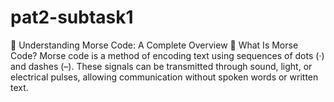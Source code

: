 # pat2-subtask1
📡 Understanding Morse Code: A Complete Overview 🧭 What Is Morse Code? Morse code is a method of encoding text using sequences of dots (·) and dashes (–). These signals can be transmitted through sound, light, or electrical pulses, allowing communication without spoken words or written text.
